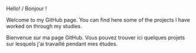 Hello! / Bonjour !

Welcome to my GitHub page. You can find here some of the projects I have worked on through my studies.

Bienvenue sur ma page GitHub. Vous pouvez trouver ici quelques projets sur lesquels j'ai travaillé pendant mes études.
